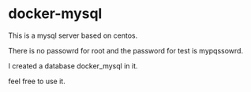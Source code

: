 # docker-mysql

This is a mysql server based on centos.

There is no passowrd for root and the password for test is mypqssowrd.

I created a database docker_mysql in it.

feel free to use it.
